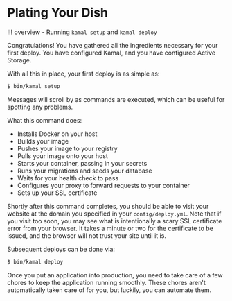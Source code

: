 # Plating Your Dish

!!! overview
    - Running `kamal setup` and `kamal deploy`

Congratulations! You have gathered all the ingredients necessary for your first deploy.
You have configured Kamal, and you have configured Active Storage.

With all this in place, your first deploy is as simple as:

```sh
$ bin/kamal setup
```

Messages will scroll by as commands are executed, which can be useful for spotting any problems.

What this command does:

- Installs Docker on your host
- Builds your image
- Pushes your image to your registry
- Pulls your image onto your host
- Starts your container, passing in your secrets
- Runs your migrations and seeds your database
- Waits for your health check to pass
- Configures your proxy to forward requests to your container
- Sets up your SSL certificate

Shortly after this command completes, you should be able to visit your website at the domain you specified in your `config/deploy.yml`.
Note that if you visit too soon, you may see what is intentionally a scary SSL certificate error from your browser. It takes a minute or two for the certificate to be issued, and the browser will not trust your site until it is.

Subsequent deploys can be done via:

```sh
$ bin/kamal deploy
```

Once you put an application into production, you need to take care of a few chores to keep the application running smoothly. These chores aren't automatically taken care of for you, but luckily, you can automate them.
